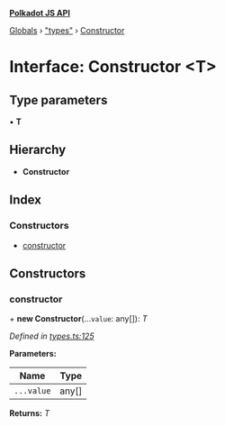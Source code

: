 **[Polkadot JS API](../README.md)**

[Globals](../globals.md) › [&quot;types&quot;](../modules/_types_.md) › [Constructor](_types_.constructor.md)

# Interface: Constructor <**T**>

## Type parameters

▪ **T**

## Hierarchy

* **Constructor**

## Index

### Constructors

* [constructor](_types_.constructor.md#constructor)

## Constructors

###  constructor

\+ **new Constructor**(...`value`: any[]): *T*

*Defined in [types.ts:125](https://github.com/polkadot-js/api/blob/f8ec93a/packages/types/src/types.ts#L125)*

**Parameters:**

Name | Type |
------ | ------ |
`...value` | any[] |

**Returns:** *T*